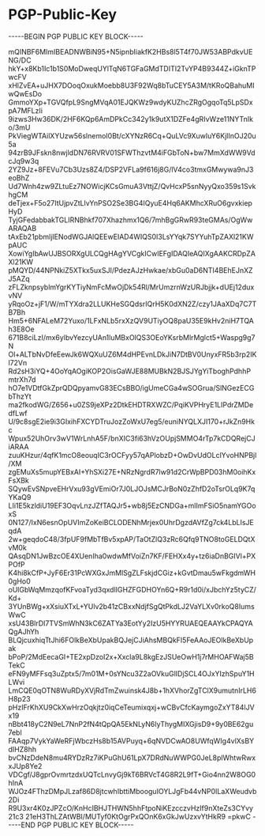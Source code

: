 # PGP-Public-Key
-----BEGIN PGP PUBLIC KEY BLOCK-----

mQINBF6MImIBEADNWBiN95+N5ipnbIiakfK2HBs8l5T4f70JW53ABPdkvUENG/DC
hkY+x8Kb1Ic1b1S0MoDweqUYlTqN6TGFaGMdTDITI2TvYP4B9344Z+iGknTPwcFV
xHlZvEA+uJHX7DOoqOxukMoebb8U3F92Wq8bTuCEY5A3M/tKRoQBahuMIwQwEsDo
GmmoYXp+TGVQfpL9SngMVqA01EJQKWz9wdyKUZhcZRgOgqoTq5LpSDxpA7MFLzIi
9izws3Hw36DK/2HF6KQp6AmDPkCc342y1k9utX1DZFe4gRIvWze11NYTnIko/3mU
PkViegWTAilXYUzw56slnemoI0Bt/cXYNzR6Cq+QuLVc9XuwIuY6KjlInOJ20u5a
94zrB9JFskn8nwjldDN76RVRV01SFWThzvtM4iFGbToN+bw7MmXdWW9VdcJq9w3q
2YZ9Jz+8FEVu7Cb3Uzs8Z4/DSP2VFLa9f616j8G/lV4co3tmxGMwywa9nJ3eoBhZ
Ud7Wnh4zw9ZLtuEz7NOWicjKCsGmuA3VttjZ/QvHcxP5snNyyQxo359s1SvkhgCM
deTjex+F5o27ItUjpvZtLlvYnPSO2Se3BG4IQyuE4Hq6AKMhcXRuO6gvxkiepHyD
TyjGFedabbakTGLIRNBhkf707Xhazhmx1Q6/7mhBgGRwR93teGMAs/OgWwARAQAB
tAxEb21pbmljIENodWGJAlQEEwEIAD4WIQS0I3LsYYqk7SYYuhTpZAXl21KWpAUC
XowiYgIbAwUJBSORXgULCQgHAgYVCgkICwIEFgIDAQIeAQIXgAAKCRDpZAXl21KW
pMQYD/44NPNkiZ5XTkx5uxSJI/PdezAJzHwkae/xbGu0aD6NTI4BEhEJnXZJ5AZq
zFLZknpsyblmYgrKYTiyNmFcMwOjDk54Rl/MrUmzrnWzURJbjjk+dUEj12duxvNV
yRqoOz+jF1/W/mTYXdra2LLUKHeSGQdsrIQrH5K0dXN2Z/czy1JAaXDq7C7TB7Bh
Hm5+6NFALeM72Yuxo/1LFxNLb5rxXzQV9UTiyOQ8paU35E9kHv2niH7TQAh3E8Oe
671B8ciLzI/mx6ylbvYezcyUAn1luMBxOlQS3OEoYKsrbMlrMglct5+Waspg9g7N
Ol+ALTbNvDfeEewJk6WQXuUZ6M4dHPEvnLDkJiN7DtBV0UnyxFR5b3rp2IKl72Vn
Rd2sH3iYQ+4OoYqAOgiKOP2OisGaWJE88MUBkN2BJSJYgYiTboghPdhhPmtrXh7d
hO7e1VDtfGkZprQDQpyamvG83ECsBBO/igUmeCGa4wSOGrua/SlNGezECGbThzYt
ma2fkodWG/Z656+u0ZS9jeXPz2DtkEHDTRXWZC/PqiKVPHryE1LIPdrZMDedfLwf
U/9c8sgE2ie9i3GIxihFXCYDTruJozZoWxU7eg5/euniNYQLXJI170+rJkZn9Hkc
Wpux52UhOrv3wV1WrLnhA5F/bnXIC3fi63hVzOUpjSMMO4rTp7kCDQRejCJiARAA
zuuKHzur/4qfK1mcO8eouqIC3rOCFyy57qAPlobzD+OwDvUdOLclYvoHNPBjl/XM
zgEMuXs5mupYEBxAI+YhSXi27E+NRzNgrdR7lw91d2CrWpBPD03hM0oihKxFsXBk
SQywEvSNpveEHrVxu93gVEmiOr7J0LJOJsMCJrBoN0zZhfD2oTsrOLq9K7qYKaQ9
LIi1E5kzldiU19EF3OqvLnzJZfTAQJr5+wb8j5EzCNDGa+mlImFSiO5namYGOoxS
0N127/IxN6esnOpUVImZoKeiBCLODENhMrjex0UhrDgzdAVfZg7ck4LbLIsJEqdA
2w+geqdoC48/3fpUF9fMbTfBv5xpAP/TaOtZlQ3zRc6Qfq9TNO8toGELDQtXvM0k
QAsqDN1JwBzcOE4XUenIha0wdwMfVoiZn7KF/FEHXx4y+tz6iaDnBGIVl+PXPOfP
K4hi8kCfP+JyF6Er31PcWXGxJmMlSgZLFskjdCGiz+kGvtDmau5wFkgdmWH0gHo0
oUlGbWqMmzqofKFvoaTyd3qxdlIGHZFGDHOYn6Q+R9r1d0i/xJbchYz5tyCZ/Kd+
3YUnBWg+xXsiuXTxL+YUlv2b41zCBxxNdjfSgQtPkdLJ2VaYLXv0rkoQ8IumsWwC
xsU43BlrDI7TVSmWhN3kC6ZATYa3EotYy2IzU5HYYRUAEQEAAYkCPAQYAQgAJhYh
BLQjcuxhiqTtJhi6FOlkBeXbUpakBQJejCJiAhsMBQkFI5FeAAoJEOlkBeXbUpak
bPoP/2MdEecaGI+TE2xpDzoI2x+Xxcla9L8kgEzJSUeOwH1j7rMHOAFWaj5BTekC
eFN9yMFFsq3uZptx5/7m01M+0sYNcu3Z2aOVkuGlIDjSCL4OJxYIzhSpuY1HLWvi
LmCQE0qOTN8WuRDyXVjRdTmZwuinsk4J8b+1hXVhorZgTClX9umutnIrLH6H8p23
pHzIFrKhXU9CkXwHrzOqkjtz0iqCeTeumixqxj+wCBvCfcKaymgoZxYT84lJVx19
nBbt418yC2N9eL7NnP2fN4tQpQA5EkNLyN6IyThygMIXGjisD9+9y0BE62gu7ebl
FAAqp7VykYaWeRFjWbczHs8b15AVPuyq+6qNVDCwAO8UWfqWIg4vlXsBYdIHZ8hh
bvCNzDdeN8mu4RYDzRz7iKPuGhU61LpX7DRdNuWWPG0JeL8plWhtwRwxxJUp8Ye2
VDCgf/J8gprOvmrtzdxUQTcLnvyGj9kT6BRVcT4G8R2L9fT+Gio4nn2W8OG0hInA
WJOz4FThzDMpJLzaf86D8jtcwhIbttiMbooguIOYLJgFb44vNP0ILaXWeudvb2Di
R9U3xr4K0zJPZcO/KnHcIBHJTHWN5hhFtpoNiKEzcczvHzIf9nXteZs3CYvy21c3
21eH3ThLZAtWBI/MUTyf0KtOgrPxQOnK6xGkJwUzxvYtHkR9
=pkwC
-----END PGP PUBLIC KEY BLOCK-----
